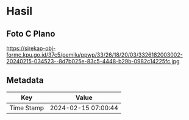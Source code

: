 # Hasil

## Foto C Plano

https://sirekap-obj-formc.kpu.go.id/37c5/pemilu/ppwp/33/26/18/20/03/3326182003002-20240215-034523--8d7b025e-83c5-4448-b29b-0982c14225fc.jpg


## Metadata

| Key        | Value               |
| ---------- | ------------------- |
| Time Stamp | 2024-02-15 07:00:44 |



